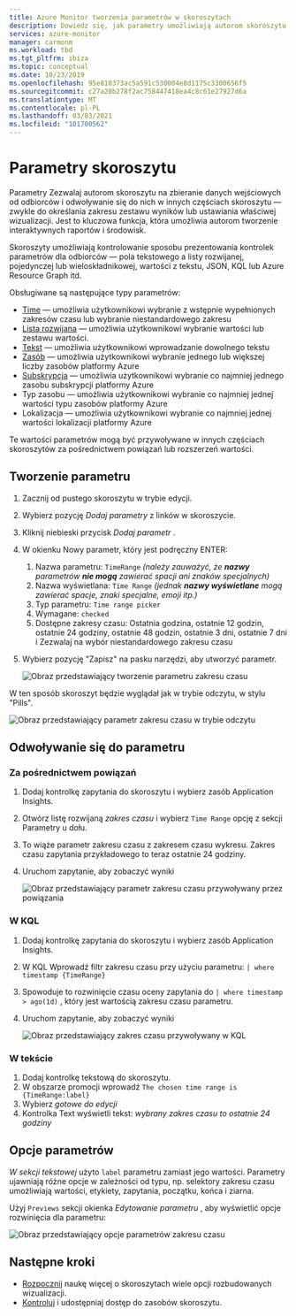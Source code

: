 ```yaml
---
title: Azure Monitor tworzenia parametrów w skoroszytach
description: Dowiedz się, jak parametry umożliwiają autorom skoroszytu zbieranie danych wejściowych od odbiorców i odwoływanie się do nich w innych częściach skoroszytu.
services: azure-monitor
manager: carmonm
ms.workload: tbd
ms.tgt_pltfrm: ibiza
ms.topic: conceptual
ms.date: 10/23/2019
ms.openlocfilehash: 95e810373ac5a591c530004e8d1175c3300656f5
ms.sourcegitcommit: c27a20b278f2ac758447418ea4c8c61e27927d6a
ms.translationtype: MT
ms.contentlocale: pl-PL
ms.lasthandoff: 03/03/2021
ms.locfileid: "101700562"
---
```

# <a name="workbook-parameters"></a>Parametry skoroszytu

Parametry Zezwalaj autorom skoroszytu na zbieranie danych wejściowych od odbiorców i odwoływanie się do nich w innych częściach skoroszytu — zwykle do określania zakresu zestawu wyników lub ustawiania właściwej wizualizacji. Jest to kluczowa funkcja, która umożliwia autorom tworzenie interaktywnych raportów i środowisk. 

Skoroszyty umożliwiają kontrolowanie sposobu prezentowania kontrolek parametrów dla odbiorców — pola tekstowego a listy rozwijanej, pojedynczej lub wieloskładnikowej, wartości z tekstu, JSON, KQL lub Azure Resource Graph itd.  

Obsługiwane są następujące typy parametrów:
* [Time](workbooks-time.md) — umożliwia użytkownikowi wybranie z wstępnie wypełnionych zakresów czasu lub wybranie niestandardowego zakresu
* [Lista rozwijana](workbooks-dropdowns.md) — umożliwia użytkownikowi wybranie wartości lub zestawu wartości.
* [Tekst](workbooks-text.md) — umożliwia użytkownikowi wprowadzanie dowolnego tekstu
* [Zasób](workbooks-resources.md) — umożliwia użytkownikowi wybranie jednego lub większej liczby zasobów platformy Azure
* [Subskrypcja](workbooks-resources.md) — umożliwia użytkownikowi wybranie co najmniej jednego zasobu subskrypcji platformy Azure
* Typ zasobu — umożliwia użytkownikowi wybranie co najmniej jednej wartości typu zasobów platformy Azure
* Lokalizacja — umożliwia użytkownikowi wybranie co najmniej jednej wartości lokalizacji platformy Azure

Te wartości parametrów mogą być przywoływane w innych częściach skoroszytów za pośrednictwem powiązań lub rozszerzeń wartości.

## <a name="creating-a-parameter"></a>Tworzenie parametru
1. Zacznij od pustego skoroszytu w trybie edycji.
2. Wybierz pozycję _Dodaj parametry_ z linków w skoroszycie.
3. Kliknij niebieski przycisk _Dodaj parametr_ .
4. W okienku Nowy parametr, który jest podręczny ENTER:
    1. Nazwa parametru: `TimeRange` *(należy zauważyć, że __nazwy__ parametrów **nie mogą** zawierać spacji ani znaków specjalnych)*
    2. Nazwa wyświetlana: `Time Range` *(jednak __nazwy wyświetlane__ mogą zawierać spacje, znaki specjalne, emoji itp.)*  
    2. Typ parametru: `Time range picker`
    3. Wymagane: `checked`
    4. Dostępne zakresy czasu: Ostatnia godzina, ostatnie 12 godzin, ostatnie 24 godziny, ostatnie 48 godzin, ostatnie 3 dni, ostatnie 7 dni i Zezwalaj na wybór niestandardowego zakresu czasu
5. Wybierz pozycję "Zapisz" na pasku narzędzi, aby utworzyć parametr.

   ![Obraz przedstawiający tworzenie parametru zakresu czasu](./media/workbooks-parameters/time-settings.png)

W ten sposób skoroszyt będzie wyglądał jak w trybie odczytu, w stylu "Pills".

   ![Obraz przedstawiający parametr zakresu czasu w trybie odczytu](./media/workbooks-parameters/parameters-time.png)

## <a name="referencing-a-parameter"></a>Odwoływanie się do parametru
### <a name="via-bindings"></a>Za pośrednictwem powiązań
1. Dodaj kontrolkę zapytania do skoroszytu i wybierz zasób Application Insights.
2. Otwórz listę rozwijaną _zakres czasu_ i wybierz `Time Range` opcję z sekcji Parametry u dołu.
3. To wiąże parametr zakresu czasu z zakresem czasu wykresu. Zakres czasu zapytania przykładowego to teraz ostatnie 24 godziny.
4. Uruchom zapytanie, aby zobaczyć wyniki

    ![Obraz przedstawiający parametr zakresu czasu przywoływany przez powiązania](./media/workbooks-parameters/time-binding.png)

### <a name="in-kql"></a>W KQL
1. Dodaj kontrolkę zapytania do skoroszytu i wybierz zasób Application Insights.
2. W KQL Wprowadź filtr zakresu czasu przy użyciu parametru: `| where timestamp {TimeRange}`
3. Spowoduje to rozwinięcie czasu oceny zapytania do `| where timestamp > ago(1d)` , który jest wartością zakresu czasu parametru.
4. Uruchom zapytanie, aby zobaczyć wyniki

    ![Obraz przedstawiający zakres czasu przywoływany w KQL](./media/workbooks-parameters/time-in-code.png)

### <a name="in-text"></a>W tekście 
1. Dodaj kontrolkę tekstową do skoroszytu.
2. W obszarze promocji wprowadź `The chosen time range is {TimeRange:label}`
3. Wybierz _gotowe do edycji_
4. Kontrolka Text wyświetli tekst: _wybrany zakres czasu to ostatnie 24 godziny_

## <a name="parameter-options"></a>Opcje parametrów
_W sekcji tekstowej_ użyto `label` parametru zamiast jego wartości. Parametry ujawniają różne opcje w zależności od typu, np. selektory zakresu czasu umożliwiają wartości, etykiety, zapytania, początku, końca i ziarna.

Użyj `Previews` sekcji okienka _Edytowanie parametru_ , aby wyświetlić opcje rozwinięcia dla parametru:

![Obraz przedstawiający opcje parametrów zakresu czasu](./media/workbooks-parameters/time-previews.png)

## <a name="next-steps"></a>Następne kroki

* [Rozpocznij](./workbooks-overview.md#visualizations) naukę więcej o skoroszytach wiele opcji rozbudowanych wizualizacji.
* [Kontroluj](./workbooks-access-control.md) i udostępniaj dostęp do zasobów skoroszytu.